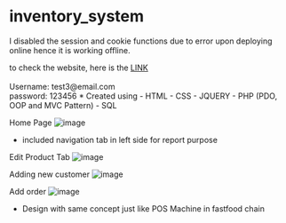 # inventory_system

I disabled the session and cookie functions due to error upon deploying online hence it is working offline.
<html>
to check the website, here is the <a href ="https://blackcrips-inventory.000webhostapp.com" target"_blank">LINK</a>
<br>
<br>
Username: test3@email.com <br>
password: 123456

</html>
* Created using
  - HTML
  - CSS
  - JQUERY
  - PHP (PDO, OOP and MVC Pattern)
  - SQL

Home Page
![image](https://user-images.githubusercontent.com/89094409/183299332-01f776c7-4667-4a53-a697-c45e20d07389.png)
  - included navigation tab in left side for report purpose

Edit Product Tab
![image](https://user-images.githubusercontent.com/89094409/183299356-7b5e0a6d-bbbf-4e9d-83be-08a6a24a4327.png)

Adding new customer
![image](https://user-images.githubusercontent.com/89094409/183299415-bf61275a-8303-4a9a-8837-7e0c2ed0933d.png)

Add order
![image](https://user-images.githubusercontent.com/89094409/183299449-2829f64b-0c71-4659-909a-e300b3b8c520.png)
  - Design with same concept just like POS Machine in fastfood chain
